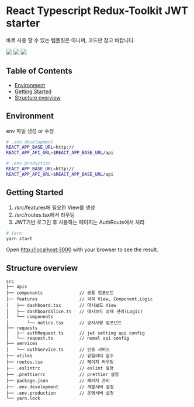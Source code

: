 # React Typescript Redux-Toolkit JWT starter

바로 사용 할 수 있는 템플릿은 아니며, 코드만 참고 바랍니다.

  <img src="https://img.shields.io/badge/react-61DAFB?style=for-the-badge&logo=react&logoColor=black"> <img src="https://img.shields.io/badge/Type Script-3178C6?style=for-the-badge&logo=typescript&logoColor=white"> <img src="https://img.shields.io/badge/Redux Toolkit-764ABC?style=for-the-badge&logo=Redux&logoColor=white">

## Table of Contents

-   [Environment](#nvironment)
-   [Getting Started](#getting-started)
-   [Structure overview](#structure-overview)

## Environment

env 파일 생성 or 수정

```sh
# .env.development
REACT_APP_BASE_URL=http://
REACT_APP_API_URL=$REACT_APP_BASE_URL/api

# .env.production
REACT_APP_BASE_URL=http://
REACT_APP_API_URL=$REACT_APP_BASE_URL/api
```

## Getting Started

1. /src/features에 필요한 View를 생성
2. /src/routes.tsx에서 라우팅
3. JWT기반 로그인 후 사용하는 페이지는 AuthRoute에서 처리

```sh
# Yarn
yarn start
```

Open [http://localhost:3000](http://localhost:3000) with your browser to see the result.

## Structure overview

```
src
├── apis
├── components              // 공통 컴포넌트
├── features                // 각각 View, Component,Logic
│   ├── dashboard.tsx       // 대시보드 View
│   ├── dashboardSlice.ts   // 대시보드 상태 관리(Logic)
│   └── components
│       └── notice.tsx      // 공지사항 컴포넌트
├── requests
│   ├── authRequest.ts      // jwt setting api config
│   └── request.ts          // nomal api config
├── services
│   └── authService.ts      // 인증 서비스
├── utiles                  // 유틸리티 함수
├── routes.tsx              // 페이지 라우팅
├── .eslintrc               // eslint 설정
├── .prettierrc             // prettier 설정
├── package.json            // 패키지 관리
├── .env.development        // 개발서버 설정
├── .env.production         // 운영서버 설정
└── yarn.lock
```
